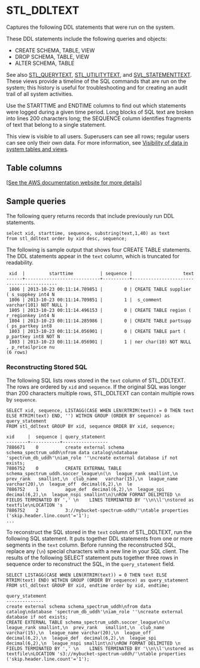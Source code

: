 # STL\_DDLTEXT<a name="r_STL_DDLTEXT"></a>

Captures the following DDL statements that were run on the system\.

These DDL statements include the following queries and objects: 
+ CREATE SCHEMA, TABLE, VIEW
+ DROP SCHEMA, TABLE, VIEW
+ ALTER SCHEMA, TABLE

See also [STL\_QUERYTEXT](r_STL_QUERYTEXT.md), [STL\_UTILITYTEXT](r_STL_UTILITYTEXT.md), and [SVL\_STATEMENTTEXT](r_SVL_STATEMENTTEXT.md)\. These views provide a timeline of the SQL commands that are run on the system; this history is useful for troubleshooting and for creating an audit trail of all system activities\.

Use the STARTTIME and ENDTIME columns to find out which statements were logged during a given time period\. Long blocks of SQL text are broken into lines 200 characters long; the SEQUENCE column identifies fragments of text that belong to a single statement\.

This view is visible to all users\. Superusers can see all rows; regular users can see only their own data\. For more information, see [Visibility of data in system tables and views](c_visibility-of-data.md)\.

## Table columns<a name="r_STL_DDLTEXT-table-columns2"></a>

[\[See the AWS documentation website for more details\]](http://docs.aws.amazon.com/redshift/latest/dg/r_STL_DDLTEXT.html)

## Sample queries<a name="r_STL_DDLTEXT-sample-queries2"></a>

The following query returns records that include previously run DDL statements\.

```
select xid, starttime, sequence, substring(text,1,40) as text
from stl_ddltext order by xid desc, sequence;
```

The following is sample output that shows four CREATE TABLE statements\. The DDL statements appear in the `text` column, which is truncated for readability\.

```
 xid  |         starttime          | sequence |                   text
------+----------------------------+----------+------------------------------------------
 1806 | 2013-10-23 00:11:14.709851 |        0 | CREATE TABLE supplier ( s_suppkey int4 N
 1806 | 2013-10-23 00:11:14.709851 |        1 |  s_comment varchar(101) NOT NULL )
 1805 | 2013-10-23 00:11:14.496153 |        0 | CREATE TABLE region ( r_regionkey int4 N
 1804 | 2013-10-23 00:11:14.285986 |        0 | CREATE TABLE partsupp ( ps_partkey int8
 1803 | 2013-10-23 00:11:14.056901 |        0 | CREATE TABLE part ( p_partkey int8 NOT N
 1803 | 2013-10-23 00:11:14.056901 |        1 | ner char(10) NOT NULL , p_retailprice nu
(6 rows)
```

### Reconstructing Stored SQL<a name="r_STL_DDLTEXT-reconstruct-sql"></a>

The following SQL lists rows stored in the `text` column of STL\_DDLTEXT\. The rows are ordered by `xid` and `sequence`\. If the original SQL was longer than 200 characters multiple rows, STL\_DDLTEXT can contain multiple rows by `sequence`\. 

```
SELECT xid, sequence, LISTAGG(CASE WHEN LEN(RTRIM(text)) = 0 THEN text ELSE RTRIM(text) END, '') WITHIN GROUP (ORDER BY sequence) as query_statement 
FROM stl_ddltext GROUP BY xid, sequence ORDER BY xid, sequence;
```

```
xid     |  sequence | query_statement
--------+-----------+-----------------
7886671    0          create external schema schema_spectrum_uddh\nfrom data catalog\ndatabase 'spectrum_db_uddh'\niam_role ''\ncreate external database if not exists;	
7886752    0          CREATE EXTERNAL TABLE schema_spectrum_uddh.soccer_league\n(\n  league_rank smallint,\n  prev_rank   smallint,\n  club_name   varchar(15),\n  league_name varchar(20),\n  league_off  decimal(6,2),\n  le	
7886752    1          ague_def  decimal(6,2),\n  league_spi  decimal(6,2),\n  league_nspi smallint\n)\nROW FORMAT DELIMITED \n    FIELDS TERMINATED BY ',' \n    LINES TERMINATED BY '\\n\\l'\nstored as textfile\nLOCATION 's	
7886752    2          3://mybucket-spectrum-uddh/'\ntable properties ('skip.header.line.count'='1');
...
```

To reconstruct the SQL stored in the `text` column of STL\_DDLTEXT, run the following SQL statement\. It puts together DDL statements from one or more segments in the `text` column\. Before running the reconstructed SQL, replace any \(`\n`\) special characters with a new line in your SQL client\. The results of the following SELECT statement puts together three rows in sequence order to reconstruct the SQL, in the `query_statement` field\. 

```
SELECT LISTAGG(CASE WHEN LEN(RTRIM(text)) = 0 THEN text ELSE RTRIM(text) END) WITHIN GROUP (ORDER BY sequence) as query_statement
FROM stl_ddltext GROUP BY xid, endtime order by xid, endtime;
```

```
query_statement
--------------
create external schema schema_spectrum_uddh\nfrom data catalog\ndatabase 'spectrum_db_uddh'\niam_role ''\ncreate external database if not exists;	
CREATE EXTERNAL TABLE schema_spectrum_uddh.soccer_league\n(\n  league_rank smallint,\n  prev_rank   smallint,\n  club_name   varchar(15),\n  league_name varchar(20),\n  league_off  decimal(6,2),\n  league_def  decimal(6,2),\n  league_spi  decimal(6,2),\n  league_nspi smallint\n)\nROW FORMAT DELIMITED \n    FIELDS TERMINATED BY ',' \n    LINES TERMINATED BY '\\n\\l'\nstored as textfile\nLOCATION 's3://mybucket-spectrum-uddh/'\ntable properties ('skip.header.line.count'='1');
```